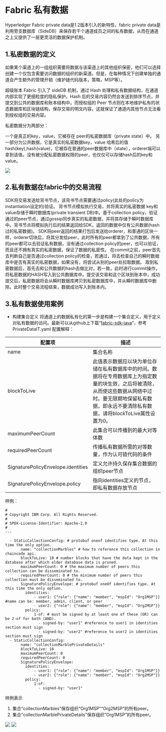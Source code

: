 # Fabric 私有数据 #

Hyperledger Fabric private data是1.2版本引入的新特性，fabric private data是利用旁支数据库（SideDB）来保存若干个通道成员之间的私有数据，从而在通道之上又提供了一层更灵活的数据保护机制。

## 1.私密数据的定义 ##

如果某个渠道上的一组组织需要将数据与该渠道上的其他组织保密，他们可以选择创建一个仅包含需要访问数据的组织的新渠道。但是，在每种情况下创建单独的通道会产生额外的管理开销（维护链代码版本，策略，MSP等）。

超级账本 Fabric 引入了 sideDB 机制，通过 Hash 处理和私有数据结构，在通道内部实现了更细粒度的隐私保护。Hash 后的交易内容仍然会发送到排序节点，并提交到公共的数据库和账本结构中。而授权组的 Peer 节点则在本地维护私有的状态数据库和区块链结构，保存交易的明文内容。这就保证了通道内其他节点无法看到授权组的交易内容。

私密数据分为两部分：

一个是真正的key，value，它被存在 peer的私密数据库（private state）中。
另一部分为公共数据，它是真实的私密数据key，value 哈希后的值 hash(key),hash(value)，它被存在普通的peer数据库中（state），orderer端可以拿到该值。没有被分配私密数据权限的peer，也仅仅可以存储hash后的key和value。

![](https://hyperledger-fabric.readthedocs.io/en/release-1.4/_images/PrivateDataConcept-2.png)

## 2.私有数据在fabric中的交易流程 ##
SDK将交易发送给背书节点，该背书节点需要通过policy(此处的policy为instantiation设定的)验证。
背书节点模拟执行交易，并将真实的私密数据 key和value存储于瞬时数据库(private transient DB)中。基于collection policy，验证通过的peer节点，通过gossip同步真实的私密数据，并将其存储于瞬时数据库中。背书节点将模拟执行后的结果返回给SDK，返回的数据中仅有公共数据(hash过的私密数据)。
SDK将peer返回的结果打包后发送给orderer，和普通的区块一样，orderer切块后，将其分发给peer，此时所有的peer都拿到了公共数据，所有的peer都可以去验证私有数据，没有通过collection policy的peer，也可以验证，而且还不拥有真实的私密数据，保证了数据的私密性。
在commit之前，peer首先去判断自己是否通过collection policy的检查，若通过，将去检查自己的瞬时数据库中是否有真实的私密数据，如果没有，将尝试从别的peer处拉取数据。
取到私密数据后，首先去和公共数据的hash去做比对，若一致，此时进行commit操作，将私密数据的HASH写入到公共数据库中。提交该交易和这个区块到账本中，成功提交后，私密数据将会从瞬时数据库拷贝到私密数据库中，并从瞬时数据库中删除。此时整个交易流程结束，数据成功写入到账本内。

## 3.私有数据使用案例 ##

- 构建集合定义
将通道上的数据私有化的第一步是构建一个集合定义，用于定义对私有数据的访问。最新可以从github上下载“[fabric-sdk-java](https://github.com/hyperledger/fabric-sdk-java "fabric-sdk-java")”，参考PrivateDataIT.yaml
配置解释：

配置项|描述
---|---
name|集合名称
blockToLive|此值表示数据应以块为单位存储在私有数据库中的时间。数据将在专用数据库上为指定数量的块生效，之后将被清除，从而使这些数据从网络中过时。要无限期地保留私有数据，即永远不要清除私有数据，请将blockToLive属性设置为0。
maximumPeerCount|此集合可以传播到的最大对等体数
requiredPeerCount|传播私有数据所需的对等数量，作为认可链代码的条件
SignaturePolicyEnvelope.identities|定义允许持久保存集合数据的组织peer节点
SignaturePolicyEnvelope.policy|指向identities定义的节点，即私有数据存放节点

样例：
```
#
# Copyright IBM Corp. All Rights Reserved.
#
# SPDX-License-Identifier: Apache-2.0
#
---

  - StaticCollectionConfig: # protobuf oneof identifies type. At this time the only option.
       name: "collectionMarbles" # how to reference this collection in chaincode api.
       blockToLive: 10 # number blocks that have the data kept in the database after which older database data is pruned.
       maximumPeerCount: 0 # the maximum number of peers this collection can be disseminated to.
       requiredPeerCount: 0 # the minimum number of peers this collection must be disseminated to.
       SignaturePolicyEnvelope: # protobuf oneOf identifies type. At this time the only option.
         identities:
             - user1: {"role": {"name": "member", "mspId": "Org1MSP"}}  #name can be: member, admin, client, or peer
             - user2: {"role": {"name": "member", "mspId": "Org2MSP"}}
         policy:
             1-of: # must be signed by at least one of these (OR) can be 2-of for both (AND).
               - signed-by: "user1" #reference to user1 in identities section must sign
               - signed-by: "user2" #reference to user2 in identities section must sign
  - StaticCollectionConfig:
       name: "collectionMarblePrivateDetails"
       blockToLive: 10
       maximumPeerCount: 0
       requiredPeerCount: 0
       SignaturePolicyEnvelope:
         identities:
             - user1: {"role": {"name": "member", "mspId": "Org1MSP"}}
             - user2: {"role": {"name": "member", "mspId": "Org2MSP"}}
         policy:
             1-of:
               - signed-by: "user1"

```
样例表示
1. 集合“collectionMarbles”保存组织“Org1MSP”“Org2MSP”的所有peer。
2. 集合“collectionMarblePrivateDetails”保存组织“Org1MSP”的所有peer。

![](https://hyperledger-fabric.readthedocs.io/en/release-1.4/_images/SideDB-org2.png)
![](https://hyperledger-fabric.readthedocs.io/en/release-1.4/_images/SideDB-org2.png)

